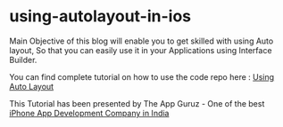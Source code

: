 # using-autolayout-in-ios

Main Objective of this blog will enable you to get skilled with using Auto layout, So that you can easily use it in your Applications using Interface Builder.

You can find complete tutorial on how to use the code repo here : [Using Auto Layout](http://www.theappguruz.com/ios/using-autolayout-in-ios/)

This Tutorial has been presented by The App Guruz - One of the best [iPhone App Development Company in India](http://www.theappguruz.com/iphone-app-development/)
